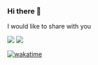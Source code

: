 ### Hi there 👋

I would like to share with you

[<img src="https://custom-icon-badges.demolab.com/badge/Wakatime-282828.svg?logo=wakatime&logoColor=98b982">](https://wakatime.com/@uewquewqueqwue)
[<img src="https://custom-icon-badges.demolab.com/badge/VSCode-282828.svg?logo=vscode&logoColor=98b982">](https://code.visualstudio.com/)

[![wakatime](https://wakatime.com/badge/user/2f88db43-516d-4931-a917-0bf58e5fe0b8.svg)](https://wakatime.com/@2f88db43-516d-4931-a917-0bf58e5fe0b8)
